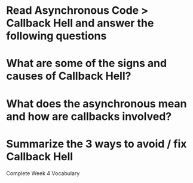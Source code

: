 # Read Asynchronous Code > Callback Hell and answer the following questions

# What are some of the signs and causes of Callback Hell?

# What does the asynchronous mean and how are callbacks involved?

# Summarize the 3 ways to avoid / fix Callback Hell

Complete Week 4 Vocabulary
